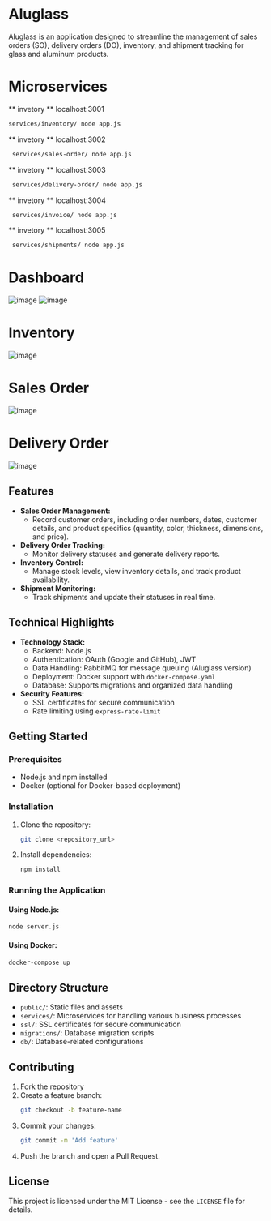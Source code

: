 # Aluglass

Aluglass is an application designed to streamline the management of sales orders (SO), delivery orders (DO), inventory, and shipment tracking for glass and aluminum products.

# Microservices
  ** invetory **
  localhost:3001
   ```bash
   services/inventory/ node app.js
   ```
  ** invetory **
  localhost:3002
  ```bash
   services/sales-order/ node app.js
   ```
  ** invetory **
  localhost:3003
  ```bash
   services/delivery-order/ node app.js
   ```
  ** invetory **
  localhost:3004
  ```bash
   services/invoice/ node app.js
   ```
  ** invetory **
  localhost:3005
  ```bash
   services/shipments/ node app.js
   ```

# Dashboard
![image](https://github.com/user-attachments/assets/a7b4796a-75f2-4b3e-97bd-6e0eecd4439a)
![image](https://github.com/user-attachments/assets/9073a4f0-a668-4f08-a1bd-463adb8657ad)

# Inventory
![image](https://github.com/user-attachments/assets/d2082e5f-04d6-4f5b-a7ae-2e239e9a2c85)

# Sales Order
![image](https://github.com/user-attachments/assets/fe129ef4-df60-455a-b7b7-3736d6819f00)

# Delivery Order
![image](https://github.com/user-attachments/assets/ffb44e68-f4fd-4ebf-8e89-96e885ab21d9)

## Features
- **Sales Order Management:**
  - Record customer orders, including order numbers, dates, customer details, and product specifics (quantity, color, thickness, dimensions, and price).
- **Delivery Order Tracking:**
  - Monitor delivery statuses and generate delivery reports.
- **Inventory Control:**
  - Manage stock levels, view inventory details, and track product availability.
- **Shipment Monitoring:**
  - Track shipments and update their statuses in real time.

## Technical Highlights
- **Technology Stack:**
  - Backend: Node.js
  - Authentication: OAuth (Google and GitHub), JWT
  - Data Handling: RabbitMQ for message queuing (Aluglass version)
  - Deployment: Docker support with `docker-compose.yaml`
  - Database: Supports migrations and organized data handling
- **Security Features:**
  - SSL certificates for secure communication
  - Rate limiting using `express-rate-limit`

## Getting Started
### Prerequisites
- Node.js and npm installed
- Docker (optional for Docker-based deployment)

### Installation
1. Clone the repository:
   ```bash
   git clone <repository_url>
   ```
2. Install dependencies:
   ```bash
   npm install
   ```

### Running the Application
#### Using Node.js:
```bash
node server.js
```

#### Using Docker:
```bash
docker-compose up
```

## Directory Structure
- `public/`: Static files and assets
- `services/`: Microservices for handling various business processes
- `ssl/`: SSL certificates for secure communication
- `migrations/`: Database migration scripts
- `db/`: Database-related configurations

## Contributing
1. Fork the repository
2. Create a feature branch:
   ```bash
   git checkout -b feature-name
   ```
3. Commit your changes:
   ```bash
   git commit -m 'Add feature'
   ```
4. Push the branch and open a Pull Request.

## License
This project is licensed under the MIT License - see the `LICENSE` file for details.
